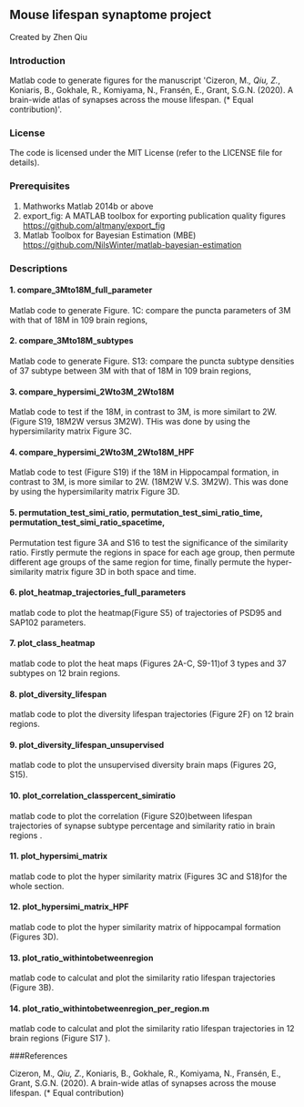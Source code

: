 ## Mouse lifespan synaptome project

Created by Zhen Qiu


### Introduction
Matlab code to generate figures for the manuscript 'Cizeron, M.*, Qiu, Z.*, Koniaris, B., Gokhale, R., Komiyama, N., Fransén, E., Grant, S.G.N. (2020). A brain-wide atlas of synapses across the mouse lifespan. (* Equal contribution)'.  



### License
The code  is licensed  under the MIT License (refer to the LICENSE file for details).


### Prerequisites
1. Mathworks Matlab 2014b or above
2. export_fig: A MATLAB toolbox for exporting publication quality figures https://github.com/altmany/export_fig
3. Matlab Toolbox for Bayesian Estimation (MBE) https://github.com/NilsWinter/matlab-bayesian-estimation


### Descriptions
#### 1. compare_3Mto18M_full_parameter
Matlab code to generate Figure. 1C: compare the puncta parameters of 3M with that of 18M in 109 brain regions, 
#### 2. compare_3Mto18M_subtypes
Matlab code to generate Figure. S13: compare the puncta subtype densities of 37 subtype between 3M with that of 18M in 109 brain regions, 
#### 3. compare_hypersimi_2Wto3M_2Wto18M 
Matlab code to test  if the 18M, in contrast to 3M, is more similart to 2W. (Figure S19, 18M2W versus 3M2W). THis was done by using the hypersimilarity matrix Figure 3C.
#### 4. compare_hypersimi_2Wto3M_2Wto18M_HPF
Matlab code to test (Figure S19) if the 18M in Hippocampal formation, in contrast to 3M, is more similar to 2W. (18M2W V.S. 3M2W). This was done by using the hypersimilarity matrix Figure 3D.
#### 5. permutation_test_simi_ratio, permutation_test_simi_ratio_time, permutation_test_simi_ratio_spacetime, 
Permutation test figure 3A and S16 to test the significance of the similarity ratio. Firstly permute the regions  in space for each age group, then permute different age groups of the same region for time, finally permute the hyper-similarity matrix figure 3D in both space and time.
#### 6. plot_heatmap_trajectories_full_parameters
matlab code to plot the heatmap(Figure S5) of trajectories of PSD95 and SAP102 parameters. 
#### 7. plot_class_heatmap
matlab code to plot the heat maps (Figures 2A-C, S9-11)of 3 types and 37 subtypes on 12 brain regions.
#### 8. plot_diversity_lifespan
matlab code to plot the diversity lifespan trajectories (Figure 2F) on 12 brain regions.
#### 9. plot_diversity_lifespan_unsupervised
matlab code to  plot the unsupervised diversity brain maps (Figures 2G, S15).
#### 10. plot_correlation_classpercent_simiratio
matlab code to plot the correlation (Figure S20)between lifespan trajectories of synapse subtype percentage and similarity ratio in brain  regions .
#### 11. plot_hypersimi_matrix
matlab code to plot the hyper similarity matrix (Figures 3C and S18)for the whole section.
#### 12. plot_hypersimi_matrix_HPF
matlab code to plot the hyper similarity matrix of hippocampal formation (Figures 3D).
#### 13. plot_ratio_withintobetweenregion
matlab code to calculat and plot the similarity ratio lifespan trajectories (Figure 3B).
#### 14. plot_ratio_withintobetweenregion_per_region.m
matlab code to calculat and plot the similarity ratio lifespan trajectories in 12 brain regions (Figure S17 ).


###References

Cizeron, M.*, Qiu, Z.*, Koniaris, B., Gokhale, R., Komiyama, N., Fransén, E., Grant, S.G.N. (2020). A brain-wide atlas of synapses across the mouse lifespan. (* Equal contribution) 

